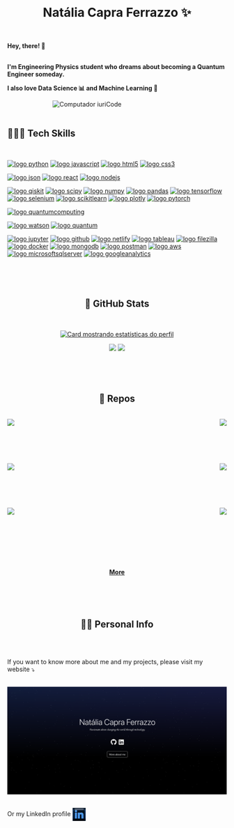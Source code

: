 <!-- visualizar README no vscode: command+K + V */ -->

<br />
<p align="center">
  <h1 align="center">Natália Capra Ferrazzo ✨</h1>
  <br/>

  <p>
  <strong> Hey, there! 👾
  <br/>
  <br/>
  </p>

  I'm Engineering Physics student who dreams about becoming a Quantum Engineer someday.
  
  I also love Data Science 📊 and Machine Learning 🤖
  </strong>
  </p>
</p>
<img src="https://raw.githubusercontent.com/MicaelliMedeiros/micaellimedeiros/master/image/computer-illustration.png" width="400px" align="right" alt="Computador iuriCode">

<br/>
<br/>

<h2 align="left"><strong> 👩🏻‍💻 Tech Skills </strong></h2>
<br/>

[![logo python](https://img.shields.io/badge/python-02569B?style=for-the-badge&logo=python&logoColor=white)](#)
[![logo javascript](https://img.shields.io/badge/JavaScript-F7DF1E?style=for-the-badge&logo=javascript&logoColor=black)](#)
[![logo html5](https://img.shields.io/badge/HTML-ed5700?style=for-the-badge&logo=html5&logoColor=white)](#)
[![logo css3](https://img.shields.io/badge/CSS-007ACC?&style=for-the-badge&logo=css3&logoColor=white)](#)

[![logo json](https://img.shields.io/badge/json-5E5C5C?style=for-the-badge&logo=json&logoColor=white)](#)
[![logo react](https://img.shields.io/badge/React-20232A?style=for-the-badge&logo=react&logoColor=61DAFB)](#)
[![logo nodejs](https://img.shields.io/badge/NODE.JS-79b204?style=for-the-badge&logo=node.js&logoColor=white)](#)

[![logo qiskit](https://img.shields.io/badge/Qiskit-491d8b?style=for-the-badge&logo=qiskit&logoColor=white)](#)
[![logo scipy](https://img.shields.io/badge/SCIPY-01509d?style=for-the-badge&logo=scipy&logoColor=white)](#)
[![logo numpy](https://img.shields.io/badge/Numpy-4ba6c9?style=for-the-badge&logo=numpy&logoColor=white)](#)
[![logo pandas](https://img.shields.io/badge/Pandas-11074f?style=for-the-badge&logo=pandas&logoColor=white)](#)
[![logo tensorflow](https://img.shields.io/badge/TensorFlow-FF6F00?style=for-the-badge&logo=tensorflow&logoColor=white)](#)
[![logo selenium](https://img.shields.io/badge/selenium-01aa01?style=for-the-badge&logo=selenium&logoColor=white)](#)
[![logo scikitlearn](https://img.shields.io/badge/scikit--learn-eb9036?style=for-the-badge&logo=scikitlearn&logoColor=white)](#)
[![logo plotly](https://img.shields.io/badge/plotly-3c4c6f?style=for-the-badge&logo=plotly&logoColor=white)](#)
[![logo pytorch](https://img.shields.io/badge/pytorch-e24829?style=for-the-badge&logo=pytorch&logoColor=white)](#)

[![logo quantumcomputing](https://img.shields.io/badge/Quantum_Computing-261a56?style=for-the-badge&logo=hyperledger&logoColor=white)](#)


[![logo watson](https://img.shields.io/badge/Watson_Studio-012b66?style=for-the-badge&logo=ibm&logoColor=white)](#)
[![logo quantum](https://img.shields.io/badge/Quantum-2907b5?style=for-the-badge&logo=ibm&logoColor=white)](#)


[![logo jupyter](https://img.shields.io/badge/Jupyter-ED8B00?style=for-the-badge&logo=jupyter&logoColor=white)](#)
[![logo github](https://img.shields.io/badge/GitHub-100000?style=for-the-badge&logo=github&logoColor=white)](#)
[![logo netlify](https://img.shields.io/badge/Netlify-25CFB9?style=for-the-badge&logo=netlify&logoColor=white)](#)
[![logo tableau](https://img.shields.io/badge/Tableau-E97627?style=for-the-badge&logo=Tableau&logoColor=white)](#)
[![logo filezilla](https://img.shields.io/badge/FileZilla-ac100d?style=for-the-badge&logo=filezilla&logoColor=white)](#)
[![logo docker](https://img.shields.io/badge/Docker-2291e6?style=for-the-badge&logo=docker&logoColor=white)](#)
[![logo mongodb](https://img.shields.io/badge/MongoDB-4EA94B?style=for-the-badge&logo=mongodb&logoColor=white)](#)
[![logo postman](https://img.shields.io/badge/Postman-f16634?style=for-the-badge&logo=postman&logoColor=white)](#)
[![logo aws](https://img.shields.io/badge/Amazon_AWS-232F3E?style=for-the-badge&logo=amazon-aws&logoColor=white)](#)
[![logo microsoftsqlserver](https://img.shields.io/badge/Microsoft_SQL_SERVER-8c000c?style=for-the-badge&logo=microsoftsqlserver&logoColor=white)](#)
[![logo googleanalytics](https://img.shields.io/badge/Google_Analytics-ED8B00?style=for-the-badge&logo=googleanalytics&logoColor=white)](#)


<br/>
<br/>
<br/>
<h2 align="center"><strong> 🧮 GitHub Stats </strong></h2>
<br/>
<div width="100%" align="center">

[![Card mostrando estatísticas do perfil](http://github-profile-summary-cards.vercel.app/api/cards/profile-details?username=nataliaferrazzo&theme=radical)](#)

![](http://github-profile-summary-cards.vercel.app/api/cards/repos-per-language?username=nataliaferrazzo&theme=radical)
![](http://github-profile-summary-cards.vercel.app/api/cards/stats?username=nataliaferrazzo&theme=radical)
</div>


<br/>
<br/>
<br/>
<h2 align="center"><strong> 📌 Repos </strong></h2>
<br>
<div width="100%" align="center">
  <a align="left" href="https://github.com/nataliaferrazzo/Portfolio" title="Portfolio"><img align="left" height="25%" src="https://github-readme-stats.vercel.app/api/pin/?username=nataliaferrazzo&repo=Portfolio&theme=radical&border_color=b77cff&border_radius=10"></a><a align="center" href="https://github.com/nataliaferrazzo/DataScience_Project" title="Data Science Project"><img align="right" height="25%" src="https://github-readme-stats.vercel.app/api/pin/?username=nataliaferrazzo&repo=DataScience_Project&theme=radical&border_color=b77cff&border_radius=10"></a>
</div>
<br/><br/><br/><br/><br/><br/>
<div width="100%" align="center">
  <a align="left" href="https://github.com/nataliaferrazzo/Solving-the-Travelling-Salesman-Problem-on-IBM-Quantum" title="Solving the Travelling Salesman Problem on IBM Quantum"><img align="left" height="25%" src="https://github-readme-stats.vercel.app/api/pin/?username=nataliaferrazzo&repo=Solving-the-Travelling-Salesman-Problem-on-IBM-Quantum&theme=radical&border_color=b77cff&border_radius=10"></a><a align="right" href="https://github.com/nataliaferrazzo/starstore" title="Star Store"><img align="right" height="25%" src="https://github-readme-stats.vercel.app/api/pin/?username=nataliaferrazzo&repo=starstore&theme=radical&border_color=b77cff&border_radius=10"></a>
</div>
<br/><br/><br/><br/><br/><br/>
<div width="100%" align="center">
  <a align="left" href="https://github.com/nataliaferrazzo/GeneticTSP" title="Genetic Algorithm to solve TSP"><img align="left" height="25%" src="https://github-readme-stats.vercel.app/api/pin/?username=nataliaferrazzo&repo=GeneticTSP&theme=radical&border_color=b77cff&border_radius=10"></a><a align="right" href="https://github.com/nataliaferrazzo/qopt" title="Quantum-inspired evolutionary algorithms for Optimization problems"><img align="right" height="25%" src="https://github-readme-stats.vercel.app/api/pin/?username=nataliaferrazzo&repo=qopt&theme=radical&border_color=b77cff&border_radius=10"></a>
</div>
<br/><br/><br/><br/><br/><br/><br/>
<h4 align="center">
  <a href="https://github.com/nataliaferrazzo?tab=repositories" title="Show Repositories">More</a>
</h4>



<br/>
<br/>
<br/>
<h2 align="center"><strong> 👩🏻 Personal Info </strong></h2>
<br/>

<p align="left">
  <br/>
  If you want to know more about me and my projects, please visit my website ⤵️
  <br/>
  <br/ >
</p>

<p align="left">
  <a href="https://nferrazzo.com" alt="Gmail">
  <img src="https://raw.githubusercontent.com/nataliaferrazzo/nataliaferrazzo/main/social-image.png" align="center"/></a>
</p>  

<p align="left">
  <br/>
  Or my LinkedIn profile 
  <a href="https://br.linkedin.com/in/natalia-capra-ferrazzo" alt="Gmail">
  <img src="https://raw.githubusercontent.com/nataliaferrazzo/nataliaferrazzo/main/linkedin.jpeg" height="30" align="center"/></a>
</p>  
